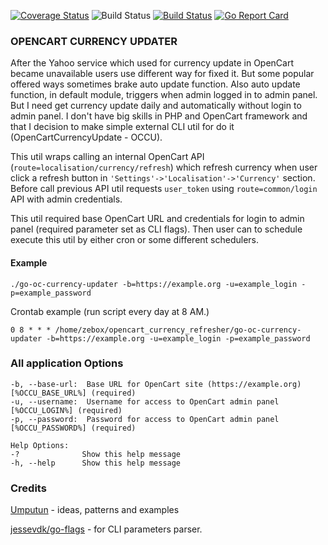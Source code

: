 [![Coverage Status](https://coveralls.io/repos/github/zebox/go-oc-currency-updater/badge.svg?branch=master)](https://coveralls.io/github/zebox/go-oc-currency-updater?branch=master)
![Build Status](https://github.com/zebox/go-oc-currency-updater/actions/workflows/main.yml/badge.svg)
[![Build Status](https://github.com/zebox/go-oc-currency-updater/actions/workflows/codeql-analysis.yml/badge.svg)](https://github.com/zebox/gojwk/actions)
[![Go Report Card](https://goreportcard.com/badge/github.com/zebox/gojwk)](https://goreportcard.com/report/github.com/zebox/go-oc-currency-updater)
### OPENCART CURRENCY UPDATER
After the Yahoo service which used for currency update in OpenCart became unavailable users use different way for fixed it.
But some popular offered ways sometimes brake auto update function. Also auto update function, in default module, triggers when admin logged in to admin panel.
But I need get currency update daily and automatically without login to admin panel. I don't have big skills in PHP and OpenCart framework 
and that I decision to make simple external CLI util for do it (OpenCartCurrencyUpdate - OCCU).

This util wraps calling an internal OpenCart API (`route=localisation/currency/refresh`) which refresh currency when user click a refresh button 
in `'Settings'->'Localisation'->'Currency'` section. Before call previous API util requests `user_token` using `route=common/login` API with admin credentials.

This util required base OpenCart URL and credentials for login to admin panel (required parameter set as CLI flags). 
Then  user can to schedule execute this util by either cron or some different schedulers.

#### Example 
```text
./go-oc-currency-updater -b=https://example.org -u=example_login -p=example_password
```
Crontab example (run script every day at 8 AM.)
```text
0 8 * * * /home/zebox/opencart_currency_refresher/go-oc-currency-updater -b=https://example.org -u=example_login -p=example_password
```

### All application Options
```text
-b, --base-url:  Base URL for OpenCart site (https://example.org) [%OCCU_BASE_URL%] (required)
-u, --username:  Username for access to OpenCart admin panel [%OCCU_LOGIN%] (required)
-p, --password:  Password for access to OpenCart admin panel [%OCCU_PASSWORD%] (required)

Help Options:
-?              Show this help message
-h, --help      Show this help message

```

### Credits
[Umputun](https://github.com/umputun) - ideas, patterns and examples  

[jessevdk/go-flags](https://github.com/jessevdk/go-flags) - for CLI parameters parser.
